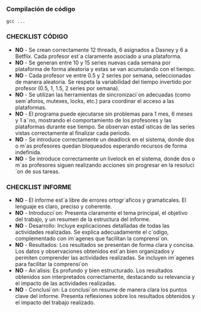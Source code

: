 ### Compilación de código

`gcc ...`

### CHECKLIST CÓDIGO

- **NO** - Se crean correctamente 12 threads, 6 asignados a
  Dasney y 6 a Betflix. Cada profesor est´a claramente
  asociado a una plataforma.
- **NO** - Se generan entre 10 y 15 series nuevas cada semana
  por plataforma de forma aleatoria y estas se van
  acumulando con el tiempo.
- **NO** - Cada profesor ve entre 0.5 y 2 series por semana,
  seleccionadas de manera aleatoria. Se respeta la
  variabilidad del tiempo invertido por profesor (0.5,
  1, 1.5, 2 series por semana).
- **NO** - Se utilizan las herramientas de sincronizaci´on
  adecuadas (como sem´aforos, mutexes, locks, etc.)
  para coordinar el acceso a las plataformas.
- **NO** - El programa puede ejecutarse sin problemas para 1
  mes, 6 meses y 1 a˜no, mostrando el
  comportamiento de los profesores y las plataformas
  durante ese tiempo. Se observan estad´ısticas de las
  series vistas correctamente al finalizar cada periodo.
- **NO** - Se introduce correctamente un deadlock en el
  sistema, donde dos o m´as profesores quedan
  bloqueados esperando recursos de forma indefinida.
- **NO** - Se introduce correctamente un livelock en el
  sistema, donde dos o m´as profesores siguen
  realizando acciones sin progresar en la resoluci´on de
  sus tareas.

### CHECKLIST INFORME

- **NO** - El informe est´a libre de errores ortogr´aficos y
  gramaticales. El lenguaje es claro, preciso y
  coherente.
- **NO** - Introducci´on: Presenta claramente el tema
  principal, el objetivo del trabajo, y un resumen de
  la estructura del informe.
- **NO** - Desarrollo: Incluye explicaciones detalladas de
  todas las actividades realizadas. Se explica
  adecuadamente el c´odigo, complementado con
  im´agenes que facilitan la comprensi´on.
- **NO** - Resultados: Los resultados se presentan de forma
  clara y concisa. Los datos y observaciones obtenidos
  est´an bien organizados y permiten comprender las
  actividades realizadas. Se incluyen im´agenes para
  facilitar la comprensi´on
- **NO** - An´alisis: Es profundo y bien estructurado. Los
  resultados obtenidos son interpretados
  correctamente, destacando su relevancia y el
  impacto de las actividades realizadas.
- **NO** - Conclusi´on: La conclusi´on resume de manera clara
  los puntos clave del informe. Presenta reflexiones
  sobre los resultados obtenidos y el impacto del
  trabajo realizado.

